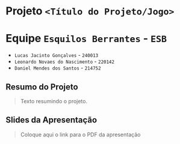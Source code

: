 # Projeto `<Título do Projeto/Jogo>`

# Equipe `Esquilos Berrantes` - `ESB`
* `Lucas Jacinto Gonçalves` - `240013`
* `Leonardo Novaes do Nascimento` - `220142`
* `Daniel Mendes dos Santos` - `214752`

## Resumo do Projeto
> Texto resumindo o projeto.

## Slides da Apresentação
> Coloque aqui o link para o PDF da apresentação

